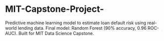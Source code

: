 # MIT-Capstone-Project-
Predictive machine learning model to estimate loan default risk using real-world lending data. Final model: Random Forest (90% accuracy, 0.96 ROC-AUC). Built for MIT Data Science Capstone.
